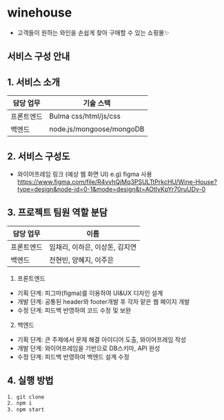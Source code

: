 # winehouse

- 고객들이 원하는 와인을 손쉽게 찾아 구매할 수 있는 쇼핑몰✨

## 서비스 구성 안내

## 1. 서비스 소개

| 담당 업무  | 기술 스택                |
| ---------- | ------------------------ |
| 프론트엔드 | Bulma css/html/js/css    |
| 백엔드     | node.js/mongoose/mongoDB |

## 2. 서비스 구성도

- 와이어프레임 링크 (예상 웹 화면 UI) e.g) figma 사용
  https://www.figma.com/file/R4vvhQjMq3PSULTtPrkcHU/Wine-House?type=design&node-id=0-1&mode=design&t=AOtlyKpYr70ruUDv-0

## 3. 프로젝트 팀원 역할 분담

| 담당 업무  | 이름                           |
| ---------- | ------------------------------ |
| 프론트엔드 | 임채리, 이하은, 이상돈, 김지연 |
| 백엔드     | 전현빈, 양혜지, 이주은         |


1. 프론트엔드

- 기획 단계: 피그마(figma)를 이용하여 UI&UX 디자인 설계
- 개발 단계: 공통된 header와 footer개발 후 각자 맡은 웹 페이지 개발
- 수정 단계: 피드백 반영하여 코드 수정 및 보완

2. 백엔드

- 기획 단계: 큰 주제에서 문제 해결 아이디어 도출, 와이어프레임 작성
- 개발 단계: 와이어프레임을 기반으로 DB스키마, API 완성
- 수정 단계: 피드백 반영하여 백엔드 설계 수정

## 4. 실행 방법

  ```bash
  1. git clone
  2. npm i
  3. npm start
  ```
